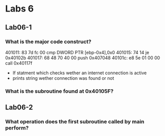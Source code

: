 # Labs 6

## Lab06-1

### What is the major code construct?

401011:       83 7d fc 00             cmp    DWORD PTR [ebp-0x4],0x0
  401015:       74 14                   je     0x40102b
  401017:       68 48 70 40 00          push   0x407048
  40101c:       e8 5e 01 00 00          call   0x40117f

* If statment which checks wether an internet connection is active
* prints string wether connection was found or not

### What is the subroutine found at 0x40105F?

## Lab06-2

### What operation does the first subroutine called by main perform?

